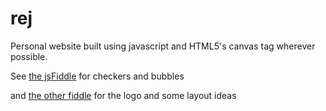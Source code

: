 rej
===

Personal website built using javascript and HTML5's canvas tag wherever possible.

See [the jsFiddle](http://jsfiddle.net/SU7vN/253/) for checkers and bubbles

and [the other fiddle](http://jsfiddle.net/sJU37/8/) for the logo and some layout ideas
